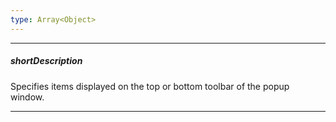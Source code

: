 ```yaml
---
type: Array<Object>
---
```

---
##### shortDescription
Specifies items displayed on the top or bottom toolbar of the popup window.

---
